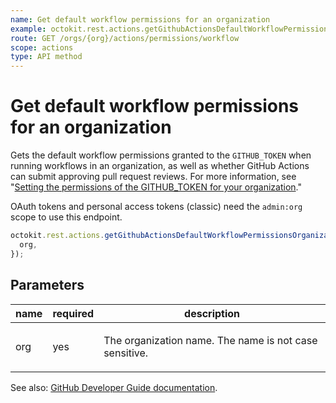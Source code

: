 ```yaml
---
name: Get default workflow permissions for an organization
example: octokit.rest.actions.getGithubActionsDefaultWorkflowPermissionsOrganization({ org })
route: GET /orgs/{org}/actions/permissions/workflow
scope: actions
type: API method
---
```


# Get default workflow permissions for an organization

Gets the default workflow permissions granted to the `GITHUB_TOKEN` when running workflows in an organization,
as well as whether GitHub Actions can submit approving pull request reviews. For more information, see
"[Setting the permissions of the GITHUB_TOKEN for your organization](https://docs.github.com/organizations/managing-organization-settings/disabling-or-limiting-github-actions-for-your-organization#setting-the-permissions-of-the-github_token-for-your-organization)."

OAuth tokens and personal access tokens (classic) need the `admin:org` scope to use this endpoint.

```js
octokit.rest.actions.getGithubActionsDefaultWorkflowPermissionsOrganization({
  org,
});
```

## Parameters

<table>
  <thead>
    <tr>
      <th>name</th>
      <th>required</th>
      <th>description</th>
    </tr>
  </thead>
  <tbody>
    <tr><td>org</td><td>yes</td><td>

The organization name. The name is not case sensitive.

</td></tr>
  </tbody>
</table>

See also: [GitHub Developer Guide documentation](https://docs.github.com/rest/actions/permissions#get-default-workflow-permissions-for-an-organization).
